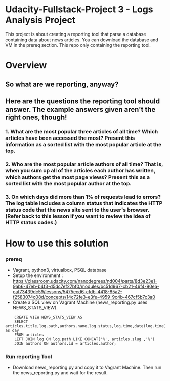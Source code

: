 # Udacity-Fullstack-Project 3 - Logs Analysis Project

This project is about creating a reporting tool that parse a database containing data about news articles. You can download the database and VM in the prereq section. This repo only containing the reporting tool.

# Overview 

## So what are we reporting, anyway?
## Here are the questions the reporting tool should answer. The example answers given aren't the right ones, though!

### 1. What are the most popular three articles of all time? Which articles have been accessed the most? Present this information as a sorted list with the most popular article at the top.


### 2. Who are the most popular article authors of all time? That is, when you sum up all of the articles each author has written, which authors get the most page views? Present this as a sorted list with the most popular author at the top.


### 3. On which days did more than 1% of requests lead to errors? The log table includes a column status that indicates the HTTP status code that the news site sent to the user's browser. (Refer back to this lesson if you want to review the idea of HTTP status codes.)


# How to use this solution

### prereq
* Vagrant, python3, virtualbox, PSQL database
* Setup the environment : https://classroom.udacity.com/nanodegrees/nd004/parts/8d3e23e1-9ab6-47eb-b4f3-d5dc7ef27bf0/modules/bc51d967-cb21-46f4-90ea-caf73439dc59/lessons/5475ecd6-cfdb-4418-85a2-f2583074c08d/concepts/14c72fe3-e3fe-4959-9c4b-467cf5b7c3a0
* Create a SQL view on Vagrant Machine (news_reporting.py uses NEWS_STATS_VIEW).

``` 
    CREATE VIEW NEWS_STATS_VIEW AS
    SELECT articles.title,log.path,authors.name,log.status,log.time,date(log.time) as day
    FROM articles
    LEFT JOIN log ON log.path LIKE CONCAT('%', articles.slug ,'%')
    JOIN authors ON authors.id = articles.author;
 ```
### Run reporting Tool
* Download news_reporting.py and copy it to Vagrant Machine. Then run the news_reporting.py and wait for the result.

